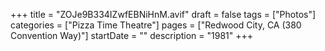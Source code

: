 +++
title = "ZOJe9B334IZwfEBNiHnM.avif"
draft = false
tags = ["Photos"]
categories = ["Pizza Time Theatre"]
pages = ["Redwood City, CA (380 Convention Way)"]
startDate = ""
description = "1981"
+++
